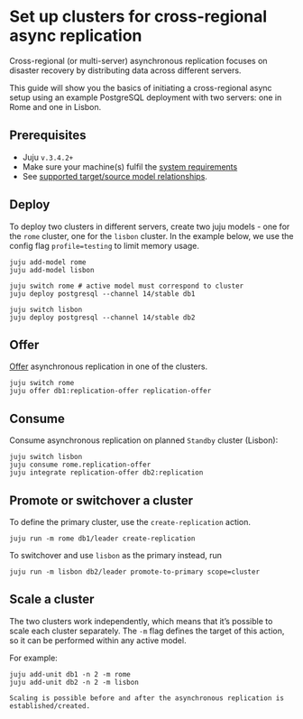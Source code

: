 # Set up clusters for cross-regional async replication

Cross-regional (or multi-server) asynchronous replication focuses on disaster recovery by distributing data across different servers. 

This guide will show you the basics of initiating a cross-regional async setup using an example PostgreSQL deployment with two servers: one in Rome and one in Lisbon.

## Prerequisites
* Juju `v.3.4.2+`
* Make sure your machine(s) fulfil the [system requirements](/reference/system-requirements)
* See [supported target/source model relationships](/how-to/cross-regional-async-replication/index).

## Deploy

To deploy two clusters in different servers, create two juju models - one for the `rome` cluster, one for the `lisbon` cluster. In the example below, we use the config flag `profile=testing` to limit memory usage.

```text
juju add-model rome 
juju add-model lisbon

juju switch rome # active model must correspond to cluster
juju deploy postgresql --channel 14/stable db1

juju switch lisbon 
juju deploy postgresql --channel 14/stable db2
```

## Offer

[Offer](https://juju.is/docs/juju/offer) asynchronous replication in one of the clusters.

```text
juju switch rome
juju offer db1:replication-offer replication-offer
``` 

## Consume

Consume asynchronous replication on planned `Standby` cluster (Lisbon):
```text
juju switch lisbon
juju consume rome.replication-offer
juju integrate replication-offer db2:replication
``` 

## Promote or switchover a cluster

To define the primary cluster, use the `create-replication` action.

```text
juju run -m rome db1/leader create-replication
```

To switchover and use `lisbon` as the primary instead, run

```text
juju run -m lisbon db2/leader promote-to-primary scope=cluster
```

## Scale a cluster

The two clusters work independently, which means that it’s possible to scale each cluster separately. The `-m` flag defines the target of this action, so it can be performed within any active model. 

For example:

```text
juju add-unit db1 -n 2 -m rome
juju add-unit db2 -n 2 -m lisbon
```

```{note}
Scaling is possible before and after the asynchronous replication is established/created.
```

